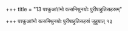 +++
title = "13 पश्कुआ\\!मो वत्समिथुनयोः पुरीषाहुतिसहस्रम्"

+++
पश्कुआ\!मो वत्समिथुनयोः पुरीषाहुतिसहस्रं जुहुयात् १३